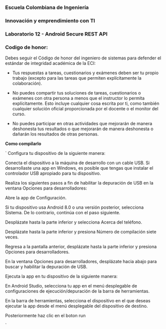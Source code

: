### Escuela Colombiana de Ingeniería
### Innovación y emprendimiento con TI

### Laboratorio 12 - Android Secure REST API

### Codigo de honor:
Debes seguir el Código de honor del ingeniero de sistemas para defender el estándar de integridad académica de la ECI:

* Tus respuestas a tareas, cuestionarios y exámenes deben ser tu propio trabajo (excepto para las tareas que permiten explícitamente la colaboración).

* No puedes compartir tus soluciones de tareas, cuestionarios o exámenes con otra persona a menos que el instructor lo permita explícitamente. Esto incluye cualquier cosa escrita por ti, como también cualquier solución oficial proporcionada por el docente o el monitor del curso.

* No puedes participar en otras actividades que mejorarán de manera deshonesta tus resultados o que mejorarán de manera deshonesta o dañarán los resultados de otras personas.

**Como compilarlo**

` Configura tu dispositivo de la siguiente manera:

Conecta el dispositivo a la máquina de desarrollo con un cable USB. Si desarrollaste una app en Windows, es posible que tengas que instalar el controlador USB apropiado para tu dispositivo.

Realiza los siguientes pasos a fin de habilitar la depuración de USB en la ventana Opciones para desarrolladores:

Abre la app de Configuración.

Si tu dispositivo usa Android 8.0 o una versión posterior, selecciona Sistema. De lo contrario, continúa con el paso siguiente.

Desplázate hasta la parte inferior y selecciona Acerca del teléfono.

Desplázate hasta la parte inferior y presiona Número de compilación siete veces.

Regresa a la pantalla anterior, desplázate hasta la parte inferior y presiona Opciones para desarrolladores.

En la ventana Opciones para desarrolladores, desplázate hacia abajo para buscar y habilitar la depuración de USB.

Ejecuta la app en tu dispositivo de la siguiente manera:


En Android Studio, selecciona tu app en el menú desplegable de configuraciones de ejecución/depuración de la barra de herramientas.

En la barra de herramientas, selecciona el dispositivo en el que deseas ejecutar la app desde el menú desplegable del dispositivo de destino.


Posteriormente haz clic en el boton  run

`
